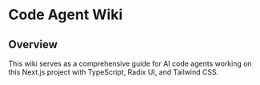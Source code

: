 # Code Agent Wiki

## Overview
This wiki serves as a comprehensive guide for AI code agents working on this Next.js project with TypeScript, Radix UI, and Tailwind CSS.
